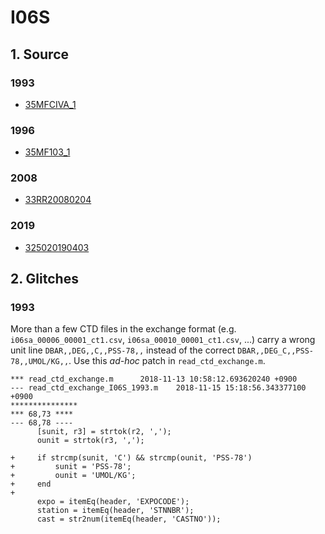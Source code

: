 # I06S
## 1. Source

### 1993
+ [35MFCIVA_1](https://cchdo.ucsd.edu/cruise/35MFCIVA_1)

### 1996
+ [35MF103_1](https://cchdo.ucsd.edu/cruise/35MF103_1)

### 2008
+ [33RR20080204](https://cchdo.ucsd.edu/cruise/33RR20080204)

### 2019
+ [325020190403](https://cchdo.ucsd.edu/cruise/325020190403)

## 2. Glitches

### 1993

More than a few CTD files in the exchange format
(e.g. `i06sa_00006_00001_ct1.csv`, `i06sa_00010_00001_ct1.csv`, ...)
carry a wrong unit line
`DBAR,,DEG,,C,,PSS-78,,` instead of the correct
`DBAR,,DEG_C,,PSS-78,,UMOL/KG,,`.
Use this _ad-hoc_ patch in `read_ctd_exchange.m`.
~~~
*** read_ctd_exchange.m      2018-11-13 10:58:12.693620240 +0900
--- read_ctd_exchange_I06S_1993.m    2018-11-15 15:18:56.343377100 +0900
***************
*** 68,73 ****
--- 68,78 ----
      [sunit, r3] = strtok(r2, ',');
      ounit = strtok(r3, ',');

+     if strcmp(sunit, 'C') && strcmp(ounit, 'PSS-78')
+         sunit = 'PSS-78';
+         ounit = 'UMOL/KG';
+     end
+
      expo = itemEq(header, 'EXPOCODE');
      station = itemEq(header, 'STNNBR');
      cast = str2num(itemEq(header, 'CASTNO'));
~~~
